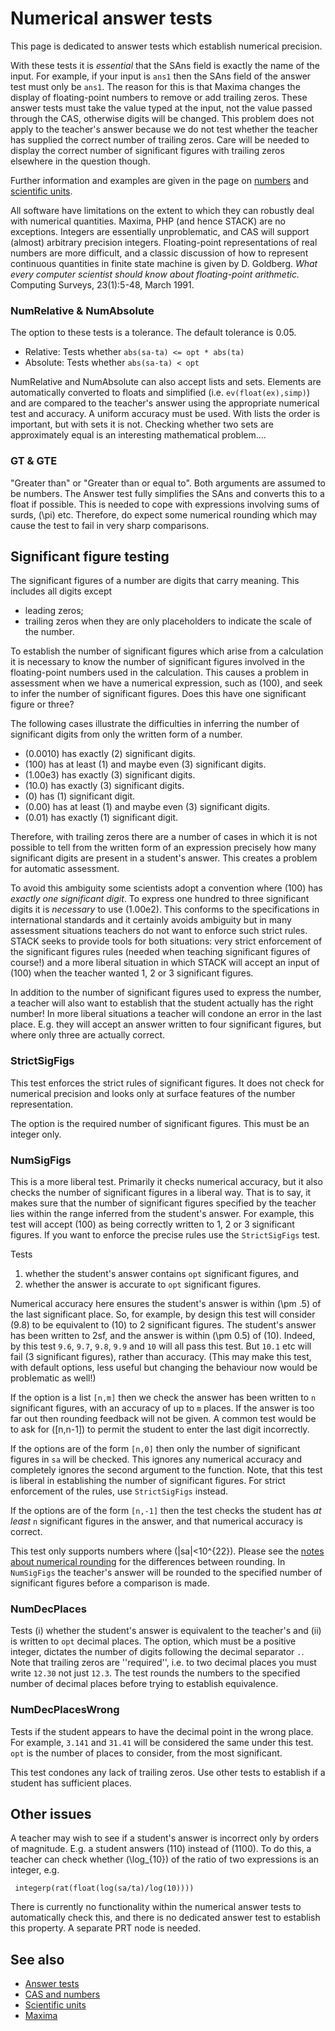 # Numerical answer tests

This page is dedicated to answer tests which establish numerical precision.

With these tests it is _essential_ that the SAns field is exactly the name of the input.  For example, if your input is `ans1` then the SAns field of the answer test must only be `ans1`. The reason for this is that Maxima changes the display of floating-point numbers to remove or add trailing zeros.  These answer tests must take the value typed at the input, not the value passed through the CAS, otherwise digits will be changed.  This problem does not apply to the teacher's answer because we do not test whether the teacher has supplied the correct number of trailing zeros.  Care will be needed to display the correct number of significant figures with trailing zeros elsewhere in the question though.

Further information and examples are given in the page on [numbers](../../CAS/Numbers.md) and [scientific units](../../Topics/Units.md). 

All software have limitations on the extent to which they can robustly deal with numerical quantities.  Maxima, PHP (and hence STACK) are no exceptions.  Integers are essentially unproblematic, and CAS will support (almost) arbitrary precision integers.  Floating-point representations of real numbers are more difficult, and a classic discussion of how to represent continuous quantities in finite state machine is given by D. Goldberg. _What every computer scientist should know about floating-point arithmetic._ Computing Surveys, 23(1):5-48, March 1991. 

### NumRelative & NumAbsolute ###

The option to these tests is a tolerance.  The default tolerance is 0.05.

* Relative: Tests whether `abs(sa-ta) <= opt * abs(ta)` 
* Absolute: Tests whether `abs(sa-ta) < opt`  

NumRelative  and NumAbsolute can also accept lists and sets.  Elements are automatically converted to floats and simplified (i.e. `ev(float(ex),simp)`) and are compared to the teacher's answer using the appropriate numerical test and accuracy.  A uniform accuracy must be used.  With lists the order is important, but with sets it is not.  Checking whether two sets are approximately equal is an interesting mathematical problem....

### GT & GTE ###

"Greater than" or "Greater than or equal to".  Both arguments are assumed to be numbers. The Answer test fully simplifies the SAns and converts this to a float if possible. This is needed to cope with expressions involving sums of surds, \(\pi\) etc.  Therefore, do expect some numerical rounding which may cause the test to fail in very sharp comparisons.

## Significant figure testing ##

The significant figures of a number are digits that carry meaning. This includes all digits except

* leading zeros;
* trailing zeros when they are only placeholders to indicate the scale of the number.

To establish the number of significant figures which arise from a calculation it is necessary to know the number of significant figures involved in the floating-point numbers used in the calculation.  This causes a problem in assessment when we have a numerical expression, such as \(100\), and seek to infer the number of significant figures.  Does this have one significant figure or three?

The following cases illustrate the difficulties in inferring the number of significant digits from only the written form of a number.

* \(0.0010\) has exactly \(2\) significant digits.
* \(100\) has at least \(1\) and maybe even \(3\) significant digits.
* \(1.00e3\) has exactly \(3\) significant digits.
* \(10.0\) has exactly \(3\) significant digits.
* \(0\) has \(1\) significant digit.
* \(0.00\) has at least \(1\) and maybe even \(3\) significant digits.
* \(0.01\) has exactly \(1\) significant digit.

Therefore, with trailing zeros there are a number of cases in which it is not possible to tell from the written form of an expression precisely how many significant digits are present in a student's answer.  This creates a problem for automatic assessment.

To avoid this ambiguity some scientists adopt a convention where \(100\) has _exactly one significant digit_.  To express one hundred to three significant digits it is _necessary_ to use \(1.00e2\).  This conforms to the specifications in international standards and it certainly avoids ambiguity but in many assessment situations teachers do not want to enforce such strict rules.  STACK seeks to provide tools for both situations:  very strict enforcement of the significant figures rules (needed when teaching significant figures of course!) and a more liberal situation in which STACK will accept an input of \(100\) when the teacher wanted 1, 2 or 3 significant figures.

In addition to the number of significant figures used to express the number, a teacher will also want to establish that the student actually has the right number!  In more liberal situations a teacher will condone an error in the last place.  E.g. they will accept an answer written to four significant figures, but where only three are actually correct.

### StrictSigFigs ####

This test enforces the strict rules of significant figures.  It does not check for numerical precision and looks only at surface features of the number representation.

The option is the required number of significant figures.  This must be an integer only.

### NumSigFigs ####

This is a more liberal test.  Primarily it checks numerical accuracy, but it also checks the number of significant figures in a liberal way.  That is to say, it makes sure that the number of significant figures specified by the teacher lies within the range inferred from the student's answer.  For example, this test will accept \(100\) as being correctly written to 1, 2 or 3 significant figures.  If you want to enforce the precise rules use the `StrictSigFigs` test.

Tests 

1. whether the student's answer contains `opt` significant figures, and
2. whether the answer is accurate to `opt` significant figures.

Numerical accuracy here ensures the student's answer is within \(\pm .5\) of the last significant place.  So, for example, by design this test will consider \(9.8\) to be equivalent to \(10\) to 2 significant figures.  The student's answer has been written to 2sf, and the answer is within \(\pm 0.5\) of \(10\).  Indeed, by this test `9.6`, `9.7`, `9.8`, `9.9` and `10` will all pass this test.  But `10.1` etc will fail (3 significant figures), rather than accuracy.  (This may make this test, with default options, less useful but changing the behaviour now would be problematic as well!)

If the option is a list `[n,m]` then we check the answer has been written to `n` significant figures, with an accuracy of up to `m` places.  If the answer is too far out then rounding feedback will not be given.   A common test would be to ask for \([n,n-1]\) to permit the student to enter the last digit incorrectly.

If the options are of the form `[n,0]` then only the number of significant figures in `sa` will be checked.  This ignores any numerical accuracy and completely ignores the second argument to the function.  Note, that this test is liberal in establishing the number of significant figures.  For strict enforcement of the rules, use `StrictSigFigs` instead.

If the options are of the form `[n,-1]` then the test checks the student has _at least_ `n` significant figures in the answer, and that numerical accuracy is correct.

This test only supports numbers where \(|sa|<10^{22}\).  Please see the [notes about numerical rounding](../../CAS/Numbers.md) for the differences between rounding. In `NumSigFigs` the teacher's answer will be rounded to the specified number of significant figures before a comparison is made.

### NumDecPlaces ###

Tests (i) whether the student's answer is equivalent to the teacher's and (ii) is written to `opt` decimal places.  The option, which must be a positive integer, dictates the number of digits following the decimal separator `.`.  Note that trailing zeros are ''required'', i.e. to two decimal places you must write `12.30` not just `12.3`.  The test rounds the numbers to the specified number of decimal places before trying to establish equivalence.


### NumDecPlacesWrong ###

Tests if the student appears to have the decimal point in the wrong place.  For example, `3.141` and `31.41` will be considered the same under this test.  `opt` is the number of places to consider, from the most significant.

This test condones any lack of trailing zeros.  Use other tests to establish if a student has sufficient places.

## Other issues ##

A teacher may wish to see if a student's answer is incorrect only by orders of magnitude.  E.g. a student answers \(110\) instead of \(1100\).  To do this, a teacher can check whether \(\log_{10}\) of the ratio of two expressions is an integer, e.g.

     integerp(rat(float(log(sa/ta)/log(10))))

There is currently no functionality within the numerical answer tests to automatically check this, and there is no dedicated answer test to establish this property.  A separate PRT node is needed.

## See also

* [Answer tests](index.md)
* [CAS and numbers](../../CAS/Numbers.md)
* [Scientific units](../../Topics/Units.md)
* [Maxima](../../CAS/Maxima.md)
